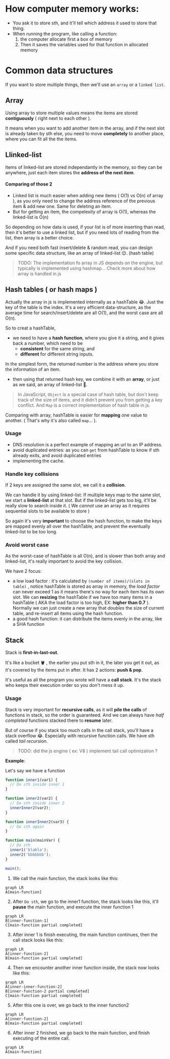 # How computer memory works:

- You ask it to store sth, and it'll tell which address it used to store that thing. 
- When running the program, like calling a function: 
  1. the computer allocate first a box of memory
  2. Then it saves the variables used for that function in allocated memory

# Common data structures

If you want to store multiple things, then we'll use an `array` or a `linked list`.

## Array

Using array to store multiple values means the items are stored **contiguously** ( right next to each other ).

It means when you want to add another item in the array, and if the next slot is already taken by sth else, you need to move **completely** to another place, where you can fit all the the items.

## Llinked-list

Items of linked-list are stored independantly in the memory, so they can be anywhere, just each item stores the **address of the next item**.

#### Comparing of those 2

- Linked list is much easier when adding new items ( O(1) vs O(n) of array ), as you only need to change the address reference of the previous item & add new one. Same for deleting an item.
- But for getting an item, the compelexity of array is O(1), whereas the linked-list is O(n)

So depending on how data is used, if your list is of more inserting than read, then it's better to use a linked list, but if you need lots of reading from the list, then array is a better choice.

And if you need both fast insert/delete & random read, you can design some specific data structure, like an array of linked-list 😌. (hash table)

> TODO: The implementation fo array in JS depends on the engine, but typically is implemented using hashmap... Check more about how array is handled in js



## Hash tables ( or hash maps )

Actually the array in js is implemented internally as a hashTable 😂. Just the key of the table is the index. It's a very efficient data-structure, as the average time for search/insert/delete are all O(1), and the worst case are all O(n).

So to creat a hashTable, 

- we need to have a **hash function**, where you give it a string, and it gives back a number, which need to be
  - **consistent** for the same string, and
  - **different** for different string inputs. 

In the simplest form, the returned number is the address where you store the information of an item. 

- then using that returned hash key, we combine it with an **array**, or just as we said, an array of linked-list 🤘.



> In JavaScript, `Object` is a special case of hash table, but don't keep track of the size of items, and it didn't prevent you from getting a key conflict. And `Map` is a correct implementation of hash table in js.

Comparing with array, hashTable is easier for **mapping** one value to another. ( That's why it's also called `map`... ). 

### Usage

- DNS resolution is a perfect example of mapping an url to an IP address.
- avoid duplicated entries: as you can `get` from hashTable to know if sth already exits, and avoid duplicated entries
- implementing the cache.

### Handle key collisions

If 2 keys are assigned the same slot, we call it a **collision**.

We can handle it by using linked-list: If multiple keys map to the same slot, we start a **linked-list** at that slot. But if the linked-list gets too big, it'll be really slow to search inside it. ( We *cannot* use an array as it requires sequential slots to be available to store )

So again it's very **important** to choose the hash function, to make the keys are mapped evenly all over the hashTable, and prevent the eventually linked-list to be too long.

### Avoid worst case

As the worst-case of hashTable is all O(n), and is slower than both array and linked-list, it's really important to avoid the key collision.

We have 2 focus:

- a low load factor : it's calculated by `(number of items)/(slots in table)` , notice hashTable is stored as array in memory, the *load factor* can never exceed 1 as it means there's no way for each item has its own slot. We can **resizing** the hashTable if we have too many items in a hashTable ( AKA the load factor is too high, EX: **higher than 0.7** ). Normally we can just create a new array that *doubles* the size of current table, and re-insert all items using the hash function.
- a good hash function: it can distribute the items evenly in the array, like a SHA function



## Stack

Stack is **first-in-last-out**. 

It's like a bucket 🪣 , the earlier you put sth in it, the later you get it out, as it's covered by the items put in after. It has 2 actions: **push & pop**.

It's useful as all the program you wrote will have a **call stack**. It's the stack who keeps their execution order so you don't mess it up.

### Usage

Stack is very important for **recursive calls**, as it will **pile the calls** of functions in stack, so the order is guaranteed. And we can always have *half completed* functions stacked there to **resume** later.

But of course if you stack too much calls in the call stack, you'll have a stack overflow 😂. Especially with recursive function calls. We have sth called *tail recursion*.

> TODO: did the js engine ( ex: V8 ) implement tail call optimization ?

**Example**:

Let's say we have a function

```javascript
function inner1(var1) {
  // Do sth inside inner 1
}

function inner2(var2) {
  // Do sth inside inner 2
  innerInner2(var2);
}

function innerInner2(var3) {
  // Do sth again
}

function main(mainVar) {
  // Do sth
  inner1('blabla');
  inner2('bbbbbbb');
}

main();
```



1. We call the main function, the stack looks like this:

```mermaid
graph LR
A[main-function]
```



2. After `Do sth`, we go to the inner1 function, the stack looks like this, it'll **pause** the main function, and execute the inner function 1

```mermaid
graph LR
B[inner-function-1]
C[main-function partial completed]
```



3. After inner 1 is finish executing, the main function continues, then the call stack looks like this:

```mermaid
graph LR
A[inner-function-2]
B[main-function partial completed]
```

4. Then we encounter another inner function inside, the stack now looks like this:

```mermaid
graph LR
A[inner-inner-function-2]
B[inner-function-2 partial completed]
C[main-function partial completed]
```

5. After this one is over, we go back to the inner function2

```mermaid
graph LR
A[inner-function-2]
B[main-function partial completed]
```



6. After inner 2 finished, we go back to the main function, and finish executing of the entire call.

```mermaid
graph LR
A[main-function]
```

